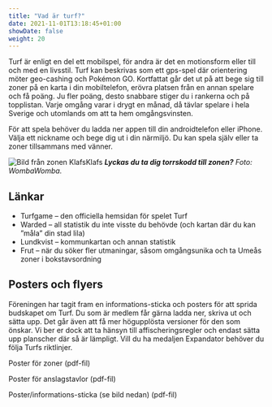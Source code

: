 ```yaml
---
title: "Vad är turf?"
date: 2021-11-01T13:18:45+01:00
showDate: false
weight: 20
---
```

Turf är enligt en del ett mobilspel, för andra är det en motionsform eller till och med en livsstil. Turf kan beskrivas som ett gps-spel där orientering möter geo-cashing och Pokémon GO. Kortfattat går det ut på att bege sig till zoner på en karta i din mobiltelefon, erövra platsen från en annan spelare och få poäng. Ju fler poäng, desto snabbare stiger du i rankerna och på topplistan. Varje omgång varar i drygt en månad, då tävlar spelare i hela Sverige och utomlands om att ta hem omgångsvinsten.

För att spela behöver du ladda ner appen till din androidtelefon eller iPhone. Välja ett nickname och bege dig ut i din närmiljö. Du kan spela själv eller ta zoner tillsammans med vänner.

![Bild från zonen KlafsKlafs](https://turfvasterbotten.files.wordpress.com/2019/04/1535216028617.jpg?w=457&h=343)
***Lyckas du ta dig torrskodd till zonen?*** *Foto: WombaWomba.*


## Länkar
- Turfgame – den officiella hemsidan för spelet Turf
- Warded – all statistik du inte visste du behövde (och kartan där du kan ”måla” din stad lila)
- Lundkvist – kommunkartan och annan statistik
- Frut – när du söker fler utmaningar, såsom omgångsunika och ta Umeås zoner i bokstavsordning

## Posters och flyers
Föreningen har tagit fram en informations-sticka och posters för att sprida budskapet om Turf. Du som är medlem får gärna ladda ner, skriva ut och sätta upp. Det går även att få mer högupplösta versioner för den som önskar. Vi ber er dock att ta hänsyn till affischeringsregler och endast sätta upp planscher där så är lämpligt. Vill du ha medaljen Expandator behöver du följa Turfs riktlinjer.

Poster för zoner (pdf-fil)

Poster för anslagstavlor (pdf-fil)

Poster/informations-sticka (se bild nedan) (pdf-fil)